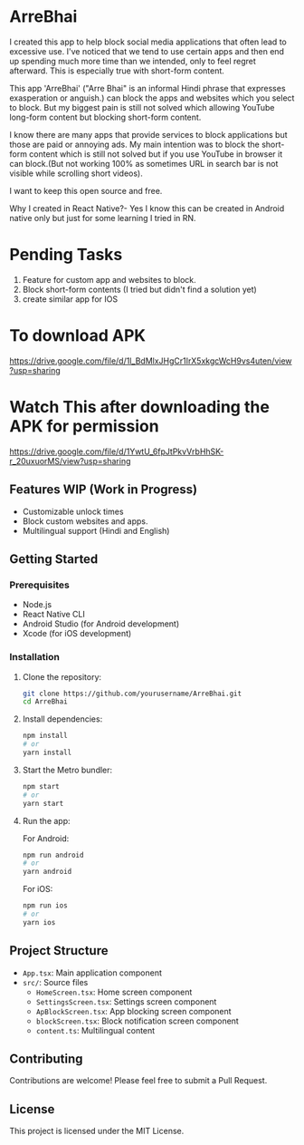 # ArreBhai
I created this app to help block social media applications that often lead to excessive use. I've noticed that we tend to use certain apps and then end up spending much more time than we intended, only to feel regret afterward. This is especially true with short-form content.

This app 'ArreBhai' ("Arre Bhai" is an informal Hindi phrase that expresses exasperation or anguish.) can block the apps and websites which you select to block. But my biggest pain is still not solved which allowing YouTube long-form content but blocking short-form content. 

I know there are many apps that provide services to block applications but those are paid or annoying ads. My main intention was to block the short-form content which is still not solved but if you use YouTube in browser it can block.(But not working 100% as sometimes URL in search bar is not visible while scrolling short videos). 

I want to keep this open source and free. 

Why I created in React Native?-  Yes I know this can be created in Android native only but just for some learning I tried in RN. 

# Pending Tasks
1. Feature for custom app and websites to block.
2. Block short-form contents (I tried but didn't find a solution yet)
3. create similar app for IOS

# To download APK 
https://drive.google.com/file/d/1l_BdMlxJHgCr1IrX5xkgcWcH9vs4uten/view?usp=sharing

# Watch This after downloading the APK for permission
https://drive.google.com/file/d/1YwtU_6fpJtPkvVrbHhSK-r_20uxuorMS/view?usp=sharing


## Features WIP (Work in Progress)

- Customizable unlock times
- Block custom websites and apps.
- Multilingual support (Hindi and English)

## Getting Started

### Prerequisites

- Node.js
- React Native CLI
- Android Studio (for Android development)
- Xcode (for iOS development)

### Installation

1. Clone the repository:
   ```bash
   git clone https://github.com/yourusername/ArreBhai.git
   cd ArreBhai
   ```

2. Install dependencies:
   ```bash
   npm install
   # or
   yarn install
   ```

3. Start the Metro bundler:
   ```bash
   npm start
   # or
   yarn start
   ```

4. Run the app:

   For Android:
   ```bash
   npm run android
   # or
   yarn android
   ```

   For iOS:
   ```bash
   npm run ios
   # or
   yarn ios
   ```

## Project Structure

- `App.tsx`: Main application component
- `src/`: Source files
  - `HomeScreen.tsx`: Home screen component
  - `SettingsScreen.tsx`: Settings screen component
  - `ApBlockScreen.tsx`: App blocking screen component
  - `blockScreen.tsx`: Block notification screen component
  - `content.ts`: Multilingual content

## Contributing

Contributions are welcome! Please feel free to submit a Pull Request.

## License

This project is licensed under the MIT License.
